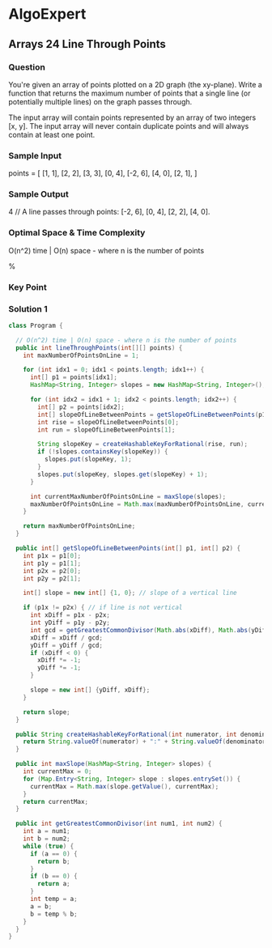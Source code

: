 # AlgoExpert

## Arrays 24 Line Through Points

### Question

You're given an array of points plotted on a 2D graph (the xy-plane). Write a function that returns the maximum number of points that a single line (or potentially multiple lines) on the graph passes through.

The input array will contain points represented by an array of two integers [x, y]. The input array will never contain duplicate points and will always contain at least one point.

### Sample Input

points = [
  [1, 1],
  [2, 2],
  [3, 3],
  [0, 4],
  [-2, 6],
  [4, 0],
  [2, 1],
]

### Sample Output

4 // A line passes through points: [-2, 6], [0, 4], [2, 2], [4, 0].

### Optimal Space & Time Complexity

O(n^2) time | O(n) space - where n is the number of points

%

### Key Point

### Solution 1

```java
class Program {

  // O(n^2) time | O(n) space - where n is the number of points
  public int lineThroughPoints(int[][] points) {
    int maxNumberOfPointsOnLine = 1;

    for (int idx1 = 0; idx1 < points.length; idx1++) {
      int[] p1 = points[idx1];
      HashMap<String, Integer> slopes = new HashMap<String, Integer>();

      for (int idx2 = idx1 + 1; idx2 < points.length; idx2++) {
        int[] p2 = points[idx2];
        int[] slopeOfLineBetweenPoints = getSlopeOfLineBetweenPoints(p1, p2);
        int rise = slopeOfLineBetweenPoints[0];
        int run = slopeOfLineBetweenPoints[1];

        String slopeKey = createHashableKeyForRational(rise, run);
        if (!slopes.containsKey(slopeKey)) {
          slopes.put(slopeKey, 1);
        }
        slopes.put(slopeKey, slopes.get(slopeKey) + 1);
      }

      int currentMaxNumberOfPointsOnLine = maxSlope(slopes);
      maxNumberOfPointsOnLine = Math.max(maxNumberOfPointsOnLine, currentMaxNumberOfPointsOnLine);
    }

    return maxNumberOfPointsOnLine;
  }

  public int[] getSlopeOfLineBetweenPoints(int[] p1, int[] p2) {
    int p1x = p1[0];
    int p1y = p1[1];
    int p2x = p2[0];
    int p2y = p2[1];

    int[] slope = new int[] {1, 0}; // slope of a vertical line

    if (p1x != p2x) { // if line is not vertical
      int xDiff = p1x - p2x;
      int yDiff = p1y - p2y;
      int gcd = getGreatestCommonDivisor(Math.abs(xDiff), Math.abs(yDiff));
      xDiff = xDiff / gcd;
      yDiff = yDiff / gcd;
      if (xDiff < 0) {
        xDiff *= -1;
        yDiff *= -1;
      }

      slope = new int[] {yDiff, xDiff};
    }

    return slope;
  }

  public String createHashableKeyForRational(int numerator, int denominator) {
    return String.valueOf(numerator) + ":" + String.valueOf(denominator);
  }

  public int maxSlope(HashMap<String, Integer> slopes) {
    int currentMax = 0;
    for (Map.Entry<String, Integer> slope : slopes.entrySet()) {
      currentMax = Math.max(slope.getValue(), currentMax);
    }
    return currentMax;
  }

  public int getGreatestCommonDivisor(int num1, int num2) {
    int a = num1;
    int b = num2;
    while (true) {
      if (a == 0) {
        return b;
      }
      if (b == 0) {
        return a;
      }
      int temp = a;
      a = b;
      b = temp % b;
    }
  }
}

```

